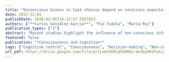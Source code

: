 ```yaml
---
title: "Unconscious biases in task choices depend on conscious expectations"
date: 2015-12-01
publishDate: 2020-02-05T16:12:57.593785Z
authors: ["**Carlos González-García**", "Pio Tudela", "María Ruz"]
publication_types: ["2"]
abstract: "Recent studies highlight the influence of non-conscious information on task-set selection. However, it has not yet been tested whether this influence depends on conscious settings, as some theoretical models propose. In a series of three experiments, we explored whether non-conscious abstract cues could bias choices between a semantic and a perceptual task. In Experiment 1, we observed a non-conscious influence on task-set selection even when perceptual priming and cue-target compound confounds did not apply. Experiments 2 and 3 showed that, under restrictive conditions of visibility, cues only biased task selection when the conscious task-setting mindset led participants to search for information during the time period of the cue. However, this conscious strategy did not modulate the effect found when a subjective measure of consciousness was used. Altogether, our results show that the configuration of the conscious mindset determines the potential bias of non-conscious information on task-set selection."
featured: false
publication: "*Consciousness and Cognition*"
tags: ["Cognitive control", "Consciousness", "Decision-making", "Non-conscious bias", "Objective and subjective unawareness", "Task-set selection"]
url_pdf: https://drive.google.com/file/d/1Le6nUDDcd5bOMGx-WuXEpHH2PxkiwA2W/view
---
```


